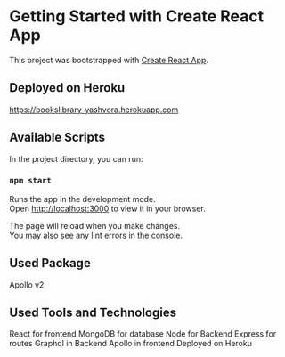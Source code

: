 # Getting Started with Create React App

This project was bootstrapped with [Create React App](https://github.com/facebook/create-react-app).

## Deployed on Heroku
https://bookslibrary-yashvora.herokuapp.com

## Available Scripts

In the project directory, you can run:

### `npm start`

Runs the app in the development mode.\
Open [http://localhost:3000](http://localhost:3000) to view it in your browser.

The page will reload when you make changes.\
You may also see any lint errors in the console.

## Used Package
Apollo v2

## Used Tools and Technologies
React for frontend
MongoDB for database
Node for Backend
Express for routes
Graphql in Backend
Apollo in frontend
Deployed on Heroku
